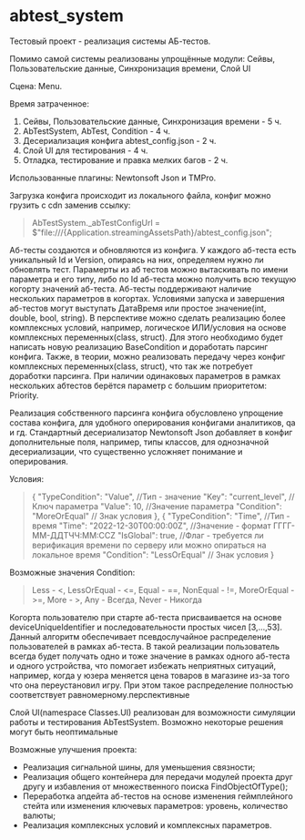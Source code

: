 # abtest_system
Тестовый проект - реализация системы АБ-тестов.

Помимо самой системы реализованы упрощённые модули: Сейвы, Пользовательские данные, Синхронизация времени, Слой UI

Сцена: Menu.

Время затраченное:
1. Сейвы, Пользовательские данные, Синхронизация времени - 5 ч.
2. AbTestSystem, AbTest, Condition - 4 ч.
3. Десериализация конфига abtest_config.json - 2 ч.
4. Слой UI для тестирования - 4 ч.
5. Отладка, тестирование и правка мелких багов - 2 ч.

Использованные плагины: Newtonsoft Json и TMPro.

Загрузка конфига происходит из локального файла, конфиг можно грузить с cdn заменив ссылку:
> AbTestSystem._abTestConfigUrl = $"file:///{Application.streamingAssetsPath}/abtest_config.json";

Аб-тесты создаются и обновляются из конфига.
У каждого аб-теста есть уникальный Id и Version, опираясь на них, определяем нужно ли обновлять тест.
Парамерты из аб тестов можно вытаскивать по имени параметра и его типу, либо по Id аб-теста можно получить всю текущую когорту значений аб-теста.
Аб-тесты поддерживают наличие нескольких параметров в когортах.
Условиями запуска и завершения аб-тестов могут выступать ДатаВремя или простое значение(int, double, bool, string).
В перспективе можно сделать реализацию более комплексных условий, например, логическое ИЛИ/условия на основе комплексных переменных(class, struct). 
Для этого необходимо будет написать новую реализацию BaseCondition и доработать парсинг конфига.
Также, в теории, можно реализовать передачу через конфиг комплексных переменных(class, struct), что так же потребует доработки парсинга.
При наличии одинаковых параметров в рамках нескольких абтестов берётся параметр с большим приоритетом: Priority.

Реализация собственного парсинга конфига обусловлено упрощение состава конфига, для удобного оперирования конфигами аналитиков, qa и гд.
Стандартный десериализатор Newtonsoft Json добавляет в конфиг дополнительные поля, например, типы классов, для однозначной десериализации, что существенно усложняет понимание и оперирования.

Условия:
>{
>	"TypeCondition": "Value", //Тип - значение
>	"Key": "current_level", //Ключ параметра
>	"Value": 10, //Значение параметра
>	"Condition": "MoreOrEqual" // Знак условия
>},
>{
>	"TypeCondition": "Time", //Тип - время
>	"Time": "2022-12-30T00:00:00Z", //Значение - формат ГГГГ-ММ-ДДTЧЧ:ММ:ССZ
>	"IsGlobal": true, //Флаг - требуется ли верификация времени по серверу или можно опираться на локальное время
>	"Condition": "LessOrEqual" // Знак условия
>}

Возможные значения Condition:
>Less - <,
>LessOrEqual - <=,
>Equal - ==,
>NonEqual - !=,
>MoreOrEqual - >=,
>More - >,
>Any - Всегда,
>Never - Никогда

Когорта пользователю при старте аб-теста присваивается на основе deviceUniqueIdentifier и последовательности простых чисел [3,...,53]. 
Данный алгоритм обеспечивает псевдослучайное распределение пользователей в рамках аб-теста. В такой реализации пользователь всегда будет получать одно и тоже значение в рамках одного аб-теста и одного устройства, что помогает избежать неприятных ситуаций, например, когда у юзера меняется цена товаров в магазине из-за того что она переустановил игру.
При этом такое распределение полностью соответствует равномерному.перспективные 

Слой UI(namespace Classes.UI) реализован для возможности симуляции работы и тестирования AbTestSystem. Возможно некоторые решения могут быть неоптимальные


Возможные улучшения проекта:
- Реализация сигнальной шины, для уменьшения связности;
- Реализация общего контейнера для передачи модулей проекта друг другу и избавления от множественного поиска FindObjectOfType();
- Переработка апдейта аб-тестов на основе изменения геймплейного стейта или изменения ключевых параметров: уровень, количество валюты;
- Реализация комплексных условий и комплексных параметров.
